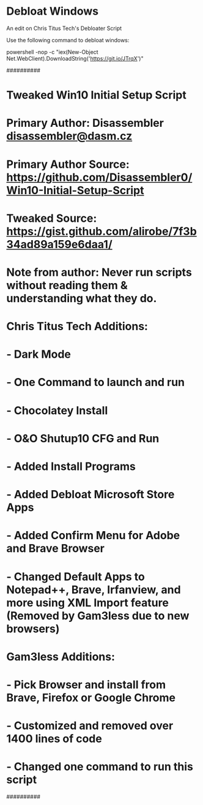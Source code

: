 # Debloat Windows
An edit on Chris Titus Tech's Debloater Script

Use the following command to debloat windows:

powershell -nop -c "iex(New-Object Net.WebClient).DownloadString('https://git.io/JTrqX')"

##########
# Tweaked Win10 Initial Setup Script
# Primary Author: Disassembler <disassembler@dasm.cz>
# Primary Author Source: https://github.com/Disassembler0/Win10-Initial-Setup-Script
# Tweaked Source: https://gist.github.com/alirobe/7f3b34ad89a159e6daa1/
#
#    Note from author: Never run scripts without reading them & understanding what they do.
#
#	Chris Titus Tech Additions:
#
#	- Dark Mode
#	- One Command to launch and run
#	- Chocolatey Install
#	- O&O Shutup10 CFG and Run
#	- Added Install Programs
#	- Added Debloat Microsoft Store Apps
#	- Added Confirm Menu for Adobe and Brave Browser
#	- Changed Default Apps to Notepad++, Brave, Irfanview, and more using XML Import feature (Removed by Gam3less due to new browsers)
#
#	Gam3less Additions:
#
#	- Pick Browser and install from Brave, Firefox or Google Chrome
#	- Customized and removed over 1400 lines of code
#	- Changed one command to run this script
##########
